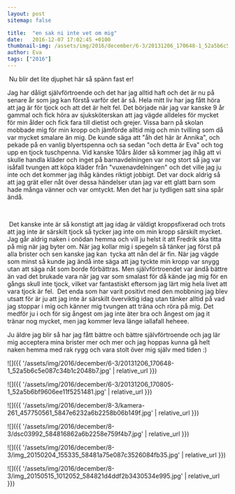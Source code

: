 ```yaml
---
layout: post
sitemap: false

title:  "en sak ni inte vet om mig"
date:   2016-12-07 17:02:45 +0100
thumbnail-img: /assets/img/2016/december/6-3/20131206_170648-1_52a5b6c5e087c34b1c2048b7.jpg
author: Eva
tags: ["2016"]
---
```


 Nu blir det lite djuphet här så spänn fast er! 

Jag har dåligt självförtroende och det har jag alltid haft och det är nu på senare år som jag kan förstå varför det är så. Hela mitt liv har jag fått höra att jag är för tjock och att det är helt fel. Det började när jag var kanske 9 år gammal och fick höra av sjuksköterskan att jag vägde alldeles för mycket för min ålder och fick fara till dietist och grejer. Vissa barn på skolan mobbade mig för min kropp och jämförde alltid mig och min tvilling som då var mycket smalare än mig. De kunde säga att "åh det här är Annika", och pekade på en vanlig blyertspenna och sa sedan "och detta är Eva" och tog upp en tjock tuschpenna. Vid kanske 10års ålder så kommer jag ihåg att vi skulle handla kläder och inget på barnavdelningen var nog stort så jag var isåfall tvungen att köpa kläder från "vuxenavdelningen" och det ville jag ju inte och det kommer jag ihåg kändes riktigt jobbigt. Det var dock aldrig så att jag grät eller nåt över dessa händelser utan jag var ett glatt barn som hade många vänner och var omtyckt. Men det har ju tydligen satt sina spår ändå. 






 




 Det kanske inte är så konstigt att jag idag är väldigt kroppsfixerad och trots att jag inte är särskilt tjock så tycker jag inte om min kropp särskilt mycket. Jag går aldrig naken i onödan hemma och vill ju helst it att Fredrik ska titta på mig när jag byter om. När jag kollar mig i spegeln så tänker jag först på alla brister och sen kanske jag kan  tycka att nån del är fin. När jag vägde som minst så kunde jag ändå inte säga att jag tyckte min kropp var snygg utan att säga nåt som borde förbättras. Men självförtroendet var ändå bättre än vad det brukade vara när jag var som smalast för då kände jag mig för en gångs skull inte tjock, vilket var fantastiskt eftersom jag lärt mig hela livet att vara tjock är fel.  Det enda som har varit positivt med den mobbning jag blev utsatt för är ju att jag inte är särskilt överviktig idag utan tänker alltid på vad jag stoppar i mig och känner mig tvungen att träna och röra på mig. Det medför ju i och för sig ångest om jag inte äter bra och ångest om jag it tränar nog mycket, men jag kommer leva länge iallafall heheee. 

Ju äldre jag blir så har jag fått bättre och bättre självförtroende och jag lär mig acceptera mina brister mer och mer och jag hoppas kunna gå helt naken hemma med rak rygg och vara stolt över mig själv med tiden :)

![]({{ '/assets/img/2016/december/6-3/20131206_170648-1_52a5b6c5e087c34b1c2048b7.jpg'  | relative_url }})

![]({{ '/assets/img/2016/december/6-3/20131206_170805-1_52a5b6bf9606ee11f5251481.jpg'  | relative_url }})

![]({{ '/assets/img/2016/december/8-3/kamera-261_457750561_5847e6232a6b2258b06b149f.jpg'  | relative_url }})

![]({{ '/assets/img/2016/december/8-3/dsc03992_584816862a6b2258e759f4b7.jpg'  | relative_url }})

![]({{ '/assets/img/2016/december/8-3/img_20150204_155335_58481a75e087c3526084fb35.jpg'  | relative_url }})

![]({{ '/assets/img/2016/december/8-3/img_20150515_1012052_584821d4ddf2b3430534e995.jpg'  | relative_url }})

